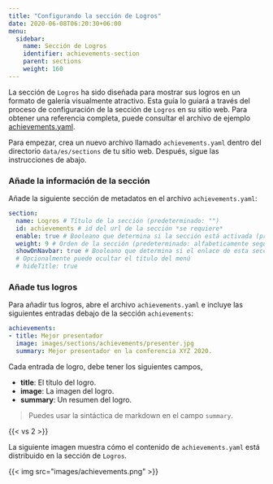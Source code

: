 ```yaml
---
title: "Configurando la sección de Logros"
date: 2020-06-08T06:20:30+06:00
menu:
  sidebar:
    name: Sección de Logros
    identifier: achievements-section
    parent: sections
    weight: 160
---
```


La sección de `Logros` ha sido diseñada para mostrar sus logros en un formato de galería visualmente atractivo. Esta guía lo guiará a través del proceso de configuración de la sección de `Logros` en su sitio web. Para obtener una referencia completa, puede consultar el archivo de ejemplo [achievements.yaml](https://github.com/hugo-toha/hugo-toha.github.io/blob/main/data/en/sections/achievements.yaml).

Para empezar, crea un nuevo archivo llamado `achievements.yaml` dentro del directorio `data/es/sections` de tu sitio web. Después, sigue las instrucciones de abajo.

### Añade la información de la sección

Añade la siguiente sección de metadatos en el archivo `achievements.yaml`:

```yaml
section:
  name: Logros # Título de la sección (predeterminado: "")
  id: achievements # id del url de la sección *se requiere*
  enable: true # Booleano que determina si la sección está activada (predeterminado: false)
  weight: 9 # Orden de la sección (predeterminado: alfabeticamente seguida del peso)
  showOnNavbar: true # Booleano que determina si el enlace de esta sección debe aparecer en la barra de navegación
  # Opcionalmente puede ocultar el título del menú
  # hideTitle: true
```

### Añade tus logros

Para añadir tus logros, abre el archivo `achievements.yaml` e incluye las siguientes entradas debajo de la sección `achievements`:

```yaml
achievements:
- title: Mejor presentador
  image: images/sections/achievements/presenter.jpg
  summary: Mejor presentador en la conferencia XYZ 2020.
```

Cada entrada de logro, debe tener los siguientes campos,

- **title**: El título del logro.
- **image**: La imagen del logro.
- **summary**: Un resumen del logro.

>Puedes usar la sintáctica de markdown en el campo `summary`.

{{< vs 2 >}}

La siguiente imagen muestra cómo el contenido de `achievements.yaml` está distribuido en la sección de `Logros`.

{{< img src="images/achievements.png" >}}
